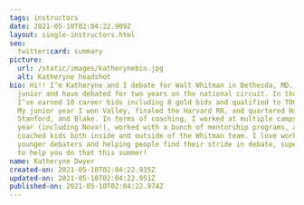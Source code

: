 ```yaml
---
tags: instructors
date: 2021-05-10T02:04:22.909Z
layout: single-instructors.html
seo:
  twitter:card: summary
picture:
  url: /static/images/katherynebio.jpg
  alt: Katheryne headshot
bio: Hi!! I’m Katheryne and I debate for Walt Whitman in Bethesda, MD. I’m a
  junior and have debated for two years on the national circuit. In that time,
  I’ve earned 10 career bids including 8 gold bids and qualified to TOC twice.
  My junior year I won Valley, finaled the Harvard RR, and quartered Harvard,
  Stanford, and Blake. In terms of coaching, I worked at multiple camps last
  year (including Nova!), worked with a bunch of mentorship programs, and
  coached kids both inside and outside of the Whitman team. I love working with
  younger debaters and helping people find their stride in debate, super excited
  to help you do that this summer!
name: Katheryne Dwyer
created-on: 2021-05-10T02:04:22.935Z
updated-on: 2021-05-10T02:04:22.951Z
published-on: 2021-05-10T02:04:22.974Z
---
```

